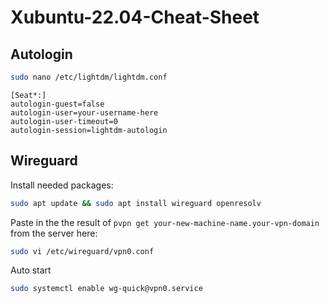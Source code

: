 # Xubuntu-22.04-Cheat-Sheet

## Autologin

```bash
sudo nano /etc/lightdm/lightdm.conf
```

```
[Seat*:]
autologin-guest=false
autologin-user=your-username-here
autologin-user-timeout=0
autologin-session=lightdm-autologin
```

## Wireguard

Install needed packages:

```bash
sudo apt update && sudo apt install wireguard openresolv
```

Paste in the the result of `pvpn get your-new-machine-name.your-vpn-domain` from the server here:

```bash
sudo vi /etc/wireguard/vpn0.conf
```

Auto start

```bash
sudo systemctl enable wg-quick@vpn0.service
```
